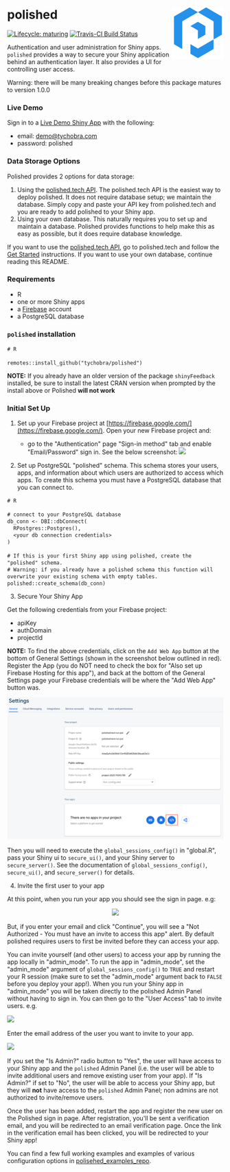 # polished <img src="inst/assets/images/polished_logo_transparent.png" align="right" width="120" />

[![Lifecycle:
maturing](https://img.shields.io/badge/lifecycle-maturing-blue.svg)](https://www.tidyverse.org/lifecycle/#maturing) [![Travis-CI Build Status](https://travis-ci.org/Tychobra/polished.svg?branch=master)](https://travis-ci.org/tychobra/polished)

Authentication and user administration for Shiny apps.  `polished` provides a way to secure your Shiny application behind an authentication layer.  It also provides a UI for controlling user access. 

Warning: there will be many breaking changes before this package matures to version 1.0.0

### Live Demo

Sign in to a [Live Demo Shiny App](https://tychobra.shinyapps.io/polished_example_01) with the following:

 - email: demo@tychobra.com
 - password: polished

### Data Storage Options

Polished provides 2 options for data storage:

1. Using the [polished.tech API](https://polished.tech). The polished.tech API is the easiest way to deploy polished.  It does not require database setup; we maintain the database.  Simply copy and paste your API key from polished.tech and you are ready to add polished to your Shiny app.  
2. Using your own database.  This naturally requires you to set up and maintain a database.  Polished provides functions to help make this as easy as possible, but it does require database knowledge.

If you want to use the [polished.tech API](https://polished.tech), go to polished.tech and follow the [Get Started](https://polished.tech/get-started) instructions.  If you want to use your own database, continue reading this README. 

### Requirements

- R
- one or more Shiny apps
- a [Firebase](https://firebase.google.com/) account
- a PostgreSQL database

### `polished` installation

```
# R

remotes::install_github("tychobra/polished")
```

**NOTE:** If you already have an older version of the package `shinyFeedback` installed, be sure to install the latest CRAN version when prompted by the install above or Polished **will not work**

### Initial Set Up

1. Set up your Firebase project at [https://firebase.google.com/](https://firebase.google.com/).  Open your new Firebase project and:
   - go to the "Authentication" page "Sign-in method" tab and enable "Email/Password" sign in. See the below screenshot:
   ![](https://res.cloudinary.com/dxqnb8xjb/image/upload/v1573001859/firabse-auth_roq6yv.png)

2. Set up PostgreSQL "polished" schema.  This schema stores your users, apps, and information about which users are authorized to access which apps.  To create this schema you must have a PostgreSQL database that you can connect to.

```
# R

# connect to your PostgreSQL database
db_conn <- DBI::dbConnect(
  RPostgres::Postgres(),
  <your db connection credentials>
)

# If this is your first Shiny app using polished, create the "polished" schema.
# Warning: if you already have a polished schema this function will overwrite your existing schema with empty tables.
polished::create_schema(db_conn)
```

3. Secure Your Shiny App

Get the following credentials from your Firebase project: 
  - apiKey
  - authDomain
  - projectId
  
**NOTE:** To find the above credentials, click on the `Add Web App` button at the bottom of General Settings (shown in the screenshot below outlined in red). Register the App (you do NOT need to check the box for "Also set up Firebase Hosting for this app"), and back at the bottom of the General Settings page your Firebase credentials will be where the "Add Web App" button was.  

<img src="inst/assets/images/add_web_app.png" />

Then you will need to execute the `global_sessions_config()` in "global.R", pass your Shiny ui to `secure_ui()`, and your Shiny server to `secure_server()`.  See the documentation of `global_sessions_config()`, `secure_ui()`, and `secure_server()` for details. 

4. Invite the first user to your app

At this point, when you run your app you should see the sign in page. e.g:

<p align="center">
 <img src="https://res.cloudinary.com/dxqnb8xjb/image/upload/v1584201376/Screen_Shot_2020-03-14_at_11.55.40_AM_vxmnds.png"/>
</p>

But, if you enter your email and click "Continue", you will see a "Not Authorized -
You must have an invite to access this app" alert.  By default polished requires users to first be invited before they can access your app.

You can invite yourself (and other users) to access your app by running the app locally in "admin_mode".  To run the app in "admin_mode", set the "admin_mode" argument of `global_sessions_config()` to `TRUE` and restart your R session (make sure to set the "admin_mode" argument back to `FALSE` before you deploy your app!).  When you run your Shiny app in "admin_mode" you will be taken directly to the polished Admin Panel without having to sign in.  You can then go to the "User Access" tab to invite users.  e.g.

<img src="https://res.cloudinary.com/dxqnb8xjb/image/upload/v1584199811/user_access_issvjz.png"/>

Enter the email address of the user you want to invite to your app.  

![](https://res.cloudinary.com/dxqnb8xjb/image/upload/v1584199960/Screen_Shot_2020-03-14_at_11.31.45_AM_owpdqh.png)

If you set the "Is Admin?" radio button to "Yes", the user will have access to
your Shiny app and the `polished` Admin Panel (i.e. the user will be able to invite additional
users and remove existing user from your app).  If "Is Admin?" if set to "No", the user will
be able to access your Shiny app, but they will __not__ have access to the `polished` Admin Panel; non admins are not authorized to invite/remove users.

Once the user has been added, restart the app and register the new user on the Polished sign in page. After registration, you'll be sent a verification email, and you will be redirected to an email verification page. Once the link in the verification email has been clicked, you will be redirected to your Shiny app!

You can find a few full working examples and examples of various configuration options in [polisehed_examples_repo](https://github.com/Tychobra/polished_example_apps).  
